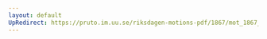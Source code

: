 ```yaml
---
layout: default
UpRedirect: https://pruto.im.uu.se/riksdagen-motions-pdf/1867/mot_1867__ak__125/mot_1867__ak__125-001.pdf
---
```

